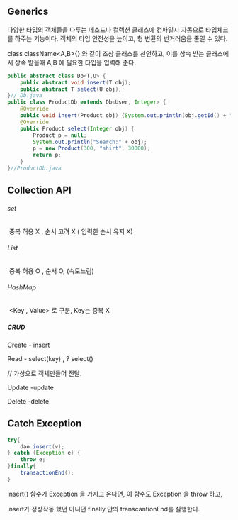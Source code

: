 ## Generics

다양한 타입의 객체들을 다루는 메소드나 컬렉션 클래스에 컴파일시 자동으로 타입체크를 하주는 기능이다. 객체의 타입 안전성을 높이고, 형 변환의 번거러움을 줄일 수 있다.

class className<A,B>{} 와 같이 조상 클래스를 선언하고, 이를 상속 받는 클래스에서 상속 받을때  A,B 에 필요한 타입을 입력해 준다.

```java
public abstract class Db<T,U> {
	public abstract void insert(T obj);
	public abstract T select(U obj);		
}// Db.java
public class ProductDb extends Db<User, Integer> {
    @Override
	public void insert(Product obj) {System.out.println(obj.getId() + " Inserted");	}
	@Override
	public Product select(Integer obj) {
        Product p = null;
		System.out.println("Search:" + obj);
		p = new Product(300, "shirt", 30000);
		return p;
	}
}//ProductDb.java
```



## Collection API

###### 	set

​		중복 허용 X , 순서 고려 X ( 입력한 순서 유지 X)

###### 	List

​		중복 허용 O , 순서 O, (속도느림)

###### 	HashMap

​		<Key , Value> 로 구분, Key는 중복 X

##### CRUD

Create - insert

Read - select(key)  ,   ?  select()

// 가상으로 객체만들어 전달.

Update -update

Delete -delete



## Catch Exception

```java
try{
    dao.insert(v);
} catch (Exception e) {
    throw e;    
}finally{
    transactionEnd();
}
```

insert() 함수가 Exception 을 가지고 온다면, 이 함수도 Exception 을 throw 하고,

insert가 정상작동 했던 아니던 finally 안의 transcantionEnd를 실행한다.